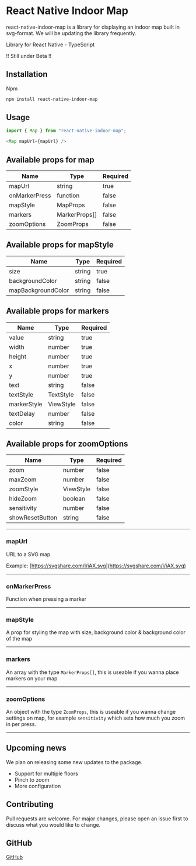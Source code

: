 # React Native Indoor Map

react-native-indoor-map is a library for displaying an indoor map built in svg-format. We will be updating the library frequently.

Library for React Native - TypeScript

!! Still under Beta !!

## Installation

Npm

```bash
npm install react-native-indoor-map
```

## Usage

```javascript
import { Map } from "react-native-indoor-map";
```

```javascript
<Map mapUrl={mapUrl} />
```

## Available props for map

| Name          | Type          | Required |
| ------------- | ------------- | -------- |
| mapUrl        | string        | true     |
| onMarkerPress | function      | false    |
| mapStyle      | MapProps      | false    |
| markers       | MarkerProps[] | false    |
| zoomOptions   | ZoomProps     | false    |

## Available props for mapStyle

| Name               | Type   | Required |
| ------------------ | ------ | -------- |
| size               | string | true     |
| backgroundColor    | string | false    |
| mapBackgroundColor | string | false    |

## Available props for markers

| Name        | Type      | Required |
| ----------- | --------- | -------- |
| value       | string    | true     |
| width       | number    | true     |
| height      | number    | true     |
| x           | number    | true     |
| y           | number    | true     |
| text        | string    | false    |
| textStyle   | TextStyle | false    |
| markerStyle | ViewStyle | false    |
| textDelay   | number    | false    |
| color       | string    | false    |

## Available props for zoomOptions

| Name            | Type      | Required |
| --------------- | --------- | -------- |
| zoom            | number    | false    |
| maxZoom         | number    | false    |
| zoomStyle       | ViewStyle | false    |
| hideZoom        | boolean   | false    |
| sensitivity     | number    | false    |
| showResetButton | string    | false    |

---

### mapUrl

URL to a SVG map.

Example:
[https://svgshare.com/i/iAX.svg](https://svgshare.com/i/iAX.svg)

---

### onMarkerPress

Function when pressing a marker

---

### mapStyle

A prop for styling the map with size, background color & background color of the map

---

### markers

An array with the type `MarkerProps[]`, this is useable if you wanna place markers on your map

---

### zoomOptions

An object with the type `ZoomProps`, this is useable if you wanna change settings on map, for example `sensitivity` which sets how much you zoom in per press.

---

## Upcoming news

We plan on releasing some new updates to the package.

- Support for multiple floors
- Pinch to zoom
- More configuration

## Contributing

Pull requests are welcome. For major changes, please open an issue first to discuss what you would like to change.

## GitHub

[GitHub](https://github.com/putteabrahamsson/react-native-indoor-map)
